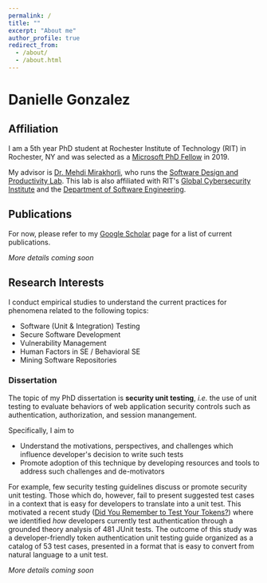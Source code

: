```yaml
---
permalink: /
title: ""
excerpt: "About me"
author_profile: true
redirect_from: 
  - /about/
  - /about.html
---
```


# Danielle Gonzalez

## Affiliation
I am a 5th year PhD student at Rochester Institute of Technology (RIT) in Rochester, NY and was selected as a [Microsoft PhD Fellow](https://www.rit.edu/news/graduate-student-receives-prestigious-microsoft-fellowship) in 2019.

My advisor is [Dr. Mehdi Mirakhorli](https://www.se.rit.edu/~mehdi/), who runs the [Software Design and Productivity Lab](https://design.se.rit.edu). This lab is also affiliated with RIT's [Global Cybersecurity Institute](https://www.rit.edu/cybersecurity/) and the [Department of Software Engineering](se.rit.edu).

## Publications

For now, please refer to my [Google Scholar](https://scholar.google.com/citations?user=71TrxD8AAAAJ&hl=en) page for a list of current publications.

*More details coming soon*

## Research Interests

I conduct empirical studies to understand the current practices for phenomena related to the following topics:
 - Software (Unit & Integration) Testing 
 - Secure Software Development
 - Vulnerability Management
 - Human Factors in SE / Behavioral SE
 - Mining Software Repositories

### Dissertation
 The topic of my PhD dissertation is **security unit testing**, *i.e.* the use of unit testing to evaluate behaviors of web application security controls such as authentication, authorization, and session manangement. 

 Specifically, I aim to
 - Understand the motivations, perspectives, and challenges which influence developer's decision to write such tests
 - Promote adoption of this technique by developing resources and tools to address such challenges and de-motivators

For example, few security testing guidelines discuss or promote security unit testing. Those which do, however, fail to present suggested test cases in a context that is easy for developers to translate into a unit test.  This motivated a recent study ([Did You Remember to Test Your Tokens?](https://dl.acm.org/doi/abs/10.1145/3379597.3387471)) where we identified *how* developers currently test authentication through a grounded theory analysis of 481 JUnit tests. The outcome of this study was a developer-friendly token authentication unit testing guide organized as a catalog of 53 test cases, presented in a format that is easy to convert from natural language to a unit test.

*More details coming soon*

